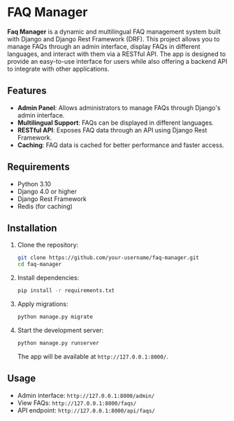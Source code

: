 # FAQ Manager

**Faq Manager** is a dynamic and multilingual FAQ management system built with Django and Django Rest Framework (DRF). This project allows you to manage FAQs through an admin interface, display FAQs in different languages, and interact with them via a RESTful API. The app is designed to provide an easy-to-use interface for users while also offering a backend API to integrate with other applications.

## Features
- **Admin Panel**: Allows administrators to manage FAQs through Django's admin interface.
- **Multilingual Support**: FAQs can be displayed in different languages.
- **RESTful API**: Exposes FAQ data through an API using Django Rest Framework.
- **Caching**: FAQ data is cached for better performance and faster access.

## Requirements
- Python 3.10
- Django 4.0 or higher
- Django Rest Framework
- Redis (for caching)

## Installation

1. Clone the repository:
    ```bash
    git clone https://github.com/your-username/faq-manager.git
    cd faq-manager
    ```

2. Install dependencies:
    ```bash
    pip install -r requirements.txt
    ```

3. Apply migrations:
    ```bash
    python manage.py migrate
    ```

4. Start the development server:
    ```bash
    python manage.py runserver
    ```

    The app will be available at `http://127.0.0.1:8000/`.

## Usage

- Admin interface: `http://127.0.0.1:8000/admin/`
- View FAQs: `http://127.0.0.1:8000/faqs/`
- API endpoint: `http://127.0.0.1:8000/api/faqs/`
